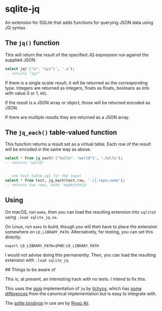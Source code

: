 # sqlite-jq
An extension for SQLite that adds functions for querying JSON data using JQ syntax.

## The `jq()` function

This will return the result of the specified JQ expression run against the supplied JSON.

```sql
select jq('{"a": "xyz"}', '.a');
-- returns "xyz"
```

If there is a single scalar result, it will be returned as the corresponding type. Integers are returned as integers, floats as floats, booleans as ints with value 0 or 1, etc.

If the result is a JSON array or object, those will be returned encoded as JSON.

If there are multiple results they are returned as a JSON array.

## The `jq_each()` table-valued function

This function returns a result set as a virtual table. Each row of the result will be encoded in the same way as above.

```sql
select * from jq_each('{"hello": "world"}', '.hello');
-- returns "world"


-- see test_table.sql for the input
select * from test, jq_each(test.raw, '.[].repo.name');
-- returns two rows, both 'mgdm/htmlq'
```

## Using

On macOS, run `make`, then you can load the resulting extension into `sqlite3` using `.load sqlite_jq.so`.

On Linux, run `make` to build, though you will then have to place the extension somewhere on `LD_LIBRARY_PATH`. Alternatively, for testing, you can set this directly:

```shell
export LD_LIBRARY_PATH=$PWD:LD_LIBRARY_PATH
```

I would not advise doing this permanently. Then, you can load the resulting extension with `.load sqlite_jq`.

## Things to be aware of

This is, at present, an interesting hack with no tests. I intend to fix this.

This uses the [gojq](https://github.com/itchyny/gojq) implementation of `jq` by [itchyny](https://github.com/itchyny), which has [some differences](https://github.com/itchyny/gojq#difference-to-jq) from the canonical implementation but is easy to integrate with.

The [sqlite bindings](https://github.com/riyaz-ali/sqlite) in use are by [Riyaz Ali](https://github.com/riyaz-ali).
